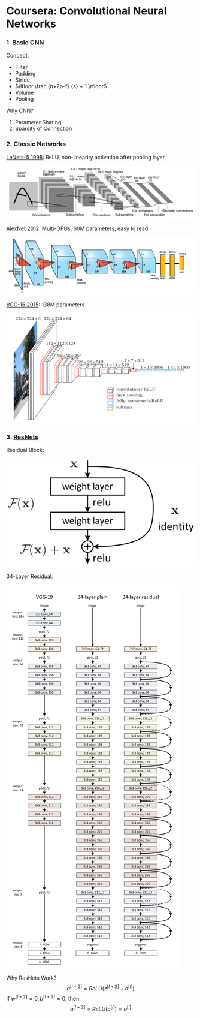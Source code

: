 # Coursera: Convolutional Neural Networks

### 1. Basic CNN

Concept:

* Filter
* Padding
* Stride
* $\lfloor \frac {n+2p-f} {s} + 1 \rfloor$
* Volume
* Pooling

Why CNN?

1. Parameter Sharing
2. Sparsity of Connection

### 2. Classic Networks

[LeNets-5 1998](http://www.dengfanxin.cn/wp-content/uploads/2016/03/1998Lecun.pdf): ReLU, non-linearity activation after pooling layer

![](../images/572d2533cabaa2ff7bfa94d48110de83.png)

[AlexNet 2012](http://papers.nips.cc/paper/4824-imagenet-classification-with-deep-convolutional-neural-networks.pdf): Multi-GPUs, 60M parameters, easy to read

![](../images/3140f22e5f39b2bd1dc067957587c542.png)

[VGG-16 2015](https://arxiv.org/pdf/1409.1556/): 138M parameters

![](../images/eae88996f0583d94cfce7e30a8bbd4b5.png)

### 3. [ResNets](http://openaccess.thecvf.com/content_cvpr_2016/papers/He_Deep_Residual_Learning_CVPR_2016_paper.pdf)

Residual Block:

![](../images/6cf30aa418941b69bb41af2db7aed6bf.png)

34-Layer Residual:

![](../images/67e4b6c326c36f88f0bae0596ea05177.png)

Why ResNets Work?
$$
a^{[l+2]}=ReLU(z^{[l+2]}+a^{[l]})
$$
If $w^{[l+2]}=0, b^{[l+2]}=0$, then:
$$
a^{[l+2]}=ReLU(a^{[l]}) = a^{[l]}
$$


